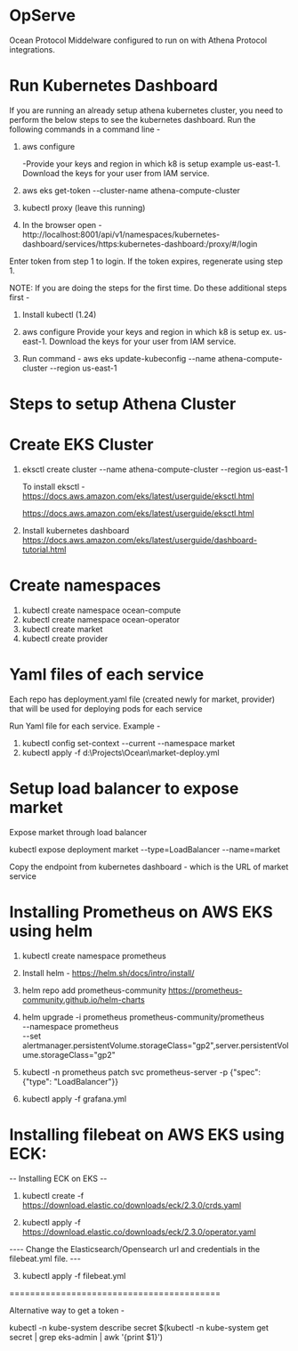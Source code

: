 # OpServe
Ocean Protocol Middelware configured to run on with Athena Protocol integrations. 

**Run Kubernetes Dashboard**
===========================================
If you are running an already setup athena kubernetes cluster, you need to perform the below steps to see the kubernetes dashboard. Run the following commands in a command line -

1. aws configure

   -Provide your keys and region in which k8 is setup example us-east-1. Download the keys for your user from IAM service.
   
2. aws eks get-token --cluster-name athena-compute-cluster 

3. kubectl proxy (leave this running)

4. In the browser open - http://localhost:8001/api/v1/namespaces/kubernetes-dashboard/services/https:kubernetes-dashboard:/proxy/#/login

Enter token from step 1 to login. If the token expires, regenerate using step 1.

NOTE:  If you are doing the steps for the first time. Do these additional steps first - 
  
1. Install kubectl (1.24)

2. aws configure
   Provide your keys and region in which k8 is setup ex. us-east-1. Download the keys for your user from IAM service.

3. Run command - 
   aws eks update-kubeconfig --name athena-compute-cluster --region us-east-1
   
**Steps to setup Athena Cluster**
===========================================


**Create EKS Cluster**
===========================================

1. eksctl create cluster --name athena-compute-cluster --region us-east-1

	To install eksctl - https://docs.aws.amazon.com/eks/latest/userguide/eksctl.html

	https://docs.aws.amazon.com/eks/latest/userguide/eksctl.html	

2. Install kubernetes dashboard
	https://docs.aws.amazon.com/eks/latest/userguide/dashboard-tutorial.html


 
**Create namespaces**
===========================================
1. kubectl create namespace ocean-compute
2. kubectl create namespace ocean-operator
3. kubectl create market
4. kubectl create provider



**Yaml files of each service**
===========================================
Each repo has deployment.yaml file (created newly for market, provider) that will be used for deploying pods for each service

Run Yaml file for each service. Example - 
1. kubectl config set-context --current --namespace market
2. kubectl apply -f d:\Projects\Ocean\market-deploy.yml

**Setup load balancer to expose market**
===========================================
Expose market through load balancer

kubectl expose deployment market --type=LoadBalancer --name=market

Copy the endpoint from kubernetes dashboard - which is the URL of market service



**Installing Prometheus on AWS EKS using helm**
===========================================

1. kubectl create namespace prometheus



2. Install helm - https://helm.sh/docs/intro/install/

3. helm repo add prometheus-community https://prometheus-community.github.io/helm-charts

4. helm upgrade -i prometheus prometheus-community/prometheus \
    --namespace prometheus \
    --set alertmanager.persistentVolume.storageClass="gp2",server.persistentVolume.storageClass="gp2"

5. kubectl -n prometheus patch svc prometheus-server -p {"spec": {"type": "LoadBalancer"}}

6. kubectl apply -f grafana.yml


Installing filebeat on AWS EKS using ECK:
=========================================

--      Installing ECK on EKS     --

1. kubectl create -f https://download.elastic.co/downloads/eck/2.3.0/crds.yaml

2. kubectl apply -f https://download.elastic.co/downloads/eck/2.3.0/operator.yaml

----    Change the Elasticsearch/Opensearch url and credentials in the filebeat.yml file.  ---

3. kubectl apply -f filebeat.yml

=========================================

Alternative way to get a token - 

kubectl -n kube-system describe secret $(kubectl -n kube-system get secret | grep eks-admin | awk '{print $1}')
